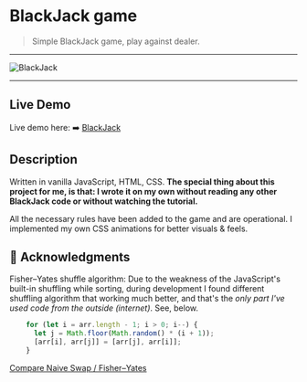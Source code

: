 # BlackJack game

> Simple BlackJack game, play against dealer.

---

![BlackJack](https://user-images.githubusercontent.com/6636688/186956631-9e4d6c32-845a-4fbd-8392-a3397b1c5a72.png)

---

## Live Demo

Live demo here: :arrow_right: [BlackJack](https://vanilla-js-blackjack.netlify.app/)

## Description

Written in vanilla JavaScript, HTML, CSS. 
**The special thing about this project for me, is that: I wrote it on my own without reading any other BlackJack code or without watching the tutorial.**

All the necessary rules have been added to the game and are operational.
I implemented my own CSS animations for better visuals & feels.

## 🙏 Acknowledgments

Fisher–Yates shuffle algorithm: Due to the weakness of the JavaScript's built-in shuffling while sorting, during development I found different shuffling algorithm that working much better, and that's the *only part I've used code from the outside (internet)*. See, below.

```javascript
    for (let i = arr.length - 1; i > 0; i--) {
      let j = Math.floor(Math.random() * (i + 1));
      [arr[i], arr[j]] = [arr[j], arr[i]];
    }
```


[Compare Naive Swap / Fisher–Yates](https://bost.ocks.org/mike/shuffle/compare.html)
